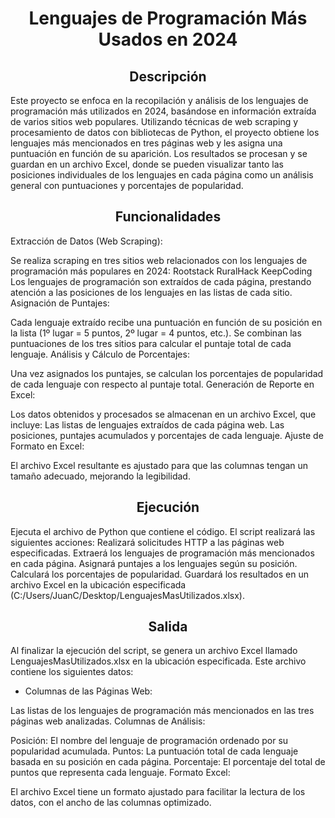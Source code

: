 <b><h1 align="center">Lenguajes de Programación Más Usados en 2024</h1></b>


<b><h2 align="center">Descripción</h2></b>
<p>Este proyecto se enfoca en la recopilación y análisis de los lenguajes de programación más utilizados en 2024, basándose en información extraída de varios sitios web populares.
Utilizando técnicas de web scraping y procesamiento de datos con bibliotecas de Python, el proyecto obtiene los lenguajes más mencionados en tres páginas web y les asigna una puntuación en función de su aparición.
Los resultados se procesan y se guardan en un archivo Excel, donde se pueden visualizar tanto las posiciones individuales de los lenguajes en cada página como un análisis general con puntuaciones y porcentajes de popularidad.</p>

<b><h2 align="center">Funcionalidades</h2></b>
<p>Extracción de Datos (Web Scraping):

Se realiza scraping en tres sitios web relacionados con los lenguajes de programación más populares en 2024:
Rootstack
RuralHack
KeepCoding
Los lenguajes de programación son extraídos de cada página, prestando atención a las posiciones de los lenguajes en las listas de cada sitio.
Asignación de Puntajes:

Cada lenguaje extraído recibe una puntuación en función de su posición en la lista (1º lugar = 5 puntos, 2º lugar = 4 puntos, etc.).
Se combinan las puntuaciones de los tres sitios para calcular el puntaje total de cada lenguaje.
Análisis y Cálculo de Porcentajes:

Una vez asignados los puntajes, se calculan los porcentajes de popularidad de cada lenguaje con respecto al puntaje total.
Generación de Reporte en Excel:

Los datos obtenidos y procesados se almacenan en un archivo Excel, que incluye:
Las listas de lenguajes extraídos de cada página web.
Las posiciones, puntajes acumulados y porcentajes de cada lenguaje.
Ajuste de Formato en Excel:

El archivo Excel resultante es ajustado para que las columnas tengan un tamaño adecuado, mejorando la legibilidad.
</p>

<b><h2 align="center">Ejecución</h2></b>

<p> Ejecuta el archivo de Python que contiene el código.
El script realizará las siguientes acciones:
Realizará solicitudes HTTP a las páginas web especificadas.
Extraerá los lenguajes de programación más mencionados en cada página.
Asignará puntajes a los lenguajes según su posición.
Calculará los porcentajes de popularidad.
Guardará los resultados en un archivo Excel en la ubicación especificada (C:/Users/JuanC/Desktop/LenguajesMasUtilizados.xlsx).</p>

<b><h2 align="center">Salida</h2></b>
Al finalizar la ejecución del script, se genera un archivo Excel llamado LenguajesMasUtilizados.xlsx en la ubicación especificada. Este archivo contiene los siguientes datos:

- Columnas de las Páginas Web:

Las listas de los lenguajes de programación más mencionados en las tres páginas web analizadas.
Columnas de Análisis:

Posición: El nombre del lenguaje de programación ordenado por su popularidad acumulada.
Puntos: La puntuación total de cada lenguaje basada en su posición en cada página.
Porcentaje: El porcentaje del total de puntos que representa cada lenguaje.
Formato Excel:

El archivo Excel tiene un formato ajustado para facilitar la lectura de los datos, con el ancho de las columnas optimizado.
